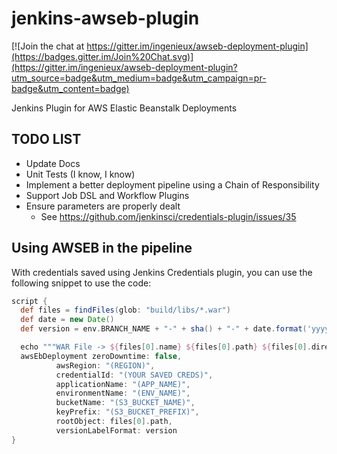 # jenkins-awseb-plugin

[![Join the chat at https://gitter.im/ingenieux/awseb-deployment-plugin](https://badges.gitter.im/Join%20Chat.svg)](https://gitter.im/ingenieux/awseb-deployment-plugin?utm_source=badge&utm_medium=badge&utm_campaign=pr-badge&utm_content=badge)

Jenkins Plugin for AWS Elastic Beanstalk Deployments

## TODO LIST

  * Update Docs
  * Unit Tests (I know, I know)
  * Implement a better deployment pipeline using a Chain of Responsibility
  * Support Job DSL and Workflow Plugins
  * Ensure parameters are properly dealt
    * See https://github.com/jenkinsci/credentials-plugin/issues/35

## Using AWSEB in the pipeline

With credentials saved using Jenkins Credentials plugin, you can use the following snippet to use the code:

```groovy
script {
  def files = findFiles(glob: "build/libs/*.war")
  def date = new Date()
  def version = env.BRANCH_NAME + "-" + sha() + "-" + date.format('yyyyMMdd.HHmm')

  echo """WAR File -> ${files[0].name} ${files[0].path} ${files[0].directory} ${files[0].length} ${files[0].lastModified}"""
  awsEbDeployment zeroDowntime: false,
          awsRegion: "(REGION)",
          credentialId: "(YOUR SAVED CREDS)",
          applicationName: "(APP_NAME)",
          environmentName: "(ENV_NAME)",
          bucketName: "(S3_BUCKET_NAME)",
          keyPrefix: "(S3_BUCKET_PREFIX)",
          rootObject: files[0].path,
          versionLabelFormat: version
}
```
